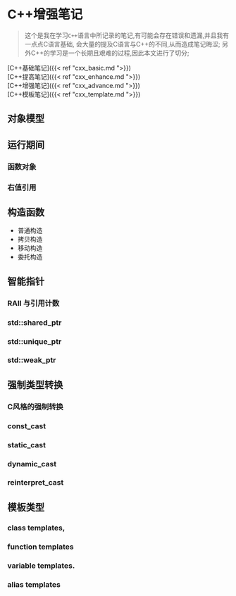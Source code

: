 # C++增强笔记


<!--more-->

> 这个是我在学习`C++`语言中所记录的笔记,有可能会存在错误和遗漏,并且我有一点点C语言基础,
> 会大量的提及C语言与C++的不同,从而造成笔记晦涩;
> 另外C++的学习是一个长期且艰难的过程,因此本文进行了切分;

[C++基础笔记]({{< ref "cxx_basic.md ">}})</br>
[C++提高笔记]({{< ref "cxx_enhance.md ">}})</br>
[C++增强笔记]({{< ref "cxx_advance.md ">}})</br>
[C++模板笔记]({{< ref "cxx_template.md ">}})</br>

<!--more-->

## 对象模型



## 运行期间

### 函数对象

### 右值引用

## 构造函数

+ 普通构造
+ 拷贝构造
+ 移动构造
+ 委托构造

## 智能指针

### RAII 与引用计数

### std::shared_ptr

### std::unique_ptr

### std::weak_ptr

## 强制类型转换

### C风格的强制转换

### const_cast

### static_cast 

### dynamic_cast 

### reinterpret_cast

## 模板类型

### class templates,

### function templates

### variable templates.
### alias templates
